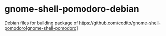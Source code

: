 gnome-shell-pomodoro-debian
===========================

Debian files for building package of https://github.com/codito/gnome-shell-pomodoro[gnome-shell-pomodoro]
